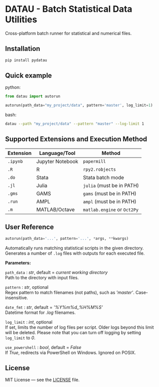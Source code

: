 # DATAU - Batch Statistical Data Utilities

Cross-platform batch runner for statistical and numerical files.

## Installation

```bash
pip install pydatau
```

## Quick example
python:  
```python
from datau import autorun

autorun(path_data="my_project/data", pattern='master', log_limit=1)
```
bash:  
```bash
datau --path "my_project/data" --pattern "master" --log-limit 1
```

## Supported Extensions and Execution Method

| Extension | Language/Tool    | Method                      |
|-----------|------------------|-----------------------------|
| `.ipynb`  | Jupyter Notebook | `papermill`                 |
| `.R`      | R                | `rpy2.robjects`             |
| `.do`     | Stata            | Stata batch mode            |
| `.jl`     | Julia            | `julia` (must be in PATH)   |
| `.gms`    | GAMS             | `gams` (must be in PATH)    |
| `.run`    | AMPL             | `ampl` (must be in PATH)    |
| `.m`      | MATLAB/Octave    | `matlab.engine` or `Oct2Py` |

## User Reference

```python
autorun(path_data='...', pattern='...', *args, **kwargs)
```

Automatically runs matching statistical scripts in the given directory. Generates a number of `.log` files with outputs for each executed file.

**Parameters:**  

`path_data` : *str*, default = *current working directory*  
Path to the directory with input files.

`pattern` : *str*, optional  
Regex pattern to match filenames (not paths), such as *'master'*. Case-insensitive.

`date_fmt` : *str*, default = *'%Y%m%d_%H%M%S'*  
Datetime format for *.log* filenames.

`log_limit` : *int*, optional  
If set, limits the number of log files per script. Older logs beyond this limit will be deleted. Please note that you can turn off logging by setting `log_limit` to *0*.

`use_powershell` : *bool*, default = *False*  
If *True*, redirects via PowerShell on Windows. Ignored on POSIX.

## License

MIT License — see the [LICENSE](LICENSE) file.
